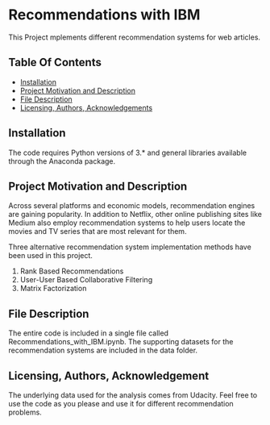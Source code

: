 
# Recommendations with IBM
This Project mplements different recommendation systems for  web articles.


## Table Of Contents

- [Installation](#Installation)
- [Project Motivation and Description](#Project)
- [File Description](#Description)
- [Licensing, Authors, Acknowledgements](#LicensingAuthorsAcknowledgements) 



## Installation

The code requires Python versions of 3.* and general libraries available through the Anaconda package.


## Project Motivation and Description

Across several platforms and economic models, recommendation engines are gaining popularity. In addition to Netflix, other online publishing sites like Medium also employ recommendation systems to help users locate the movies and TV series that are most relevant for them.

Three alternative recommendation system implementation methods have been used in this project.

1. Rank Based Recommendations
2. User-User Based Collaborative Filtering
3. Matrix Factorization

## File Description
The entire code is included in a single file called Recommendations_with_IBM.ipynb. The supporting datasets for the recommendation systems are included in the data folder.
## Licensing, Authors, Acknowledgement

The underlying data used for the analysis comes from Udacity. Feel free to use the code as you please and use it for different recommendation problems.


